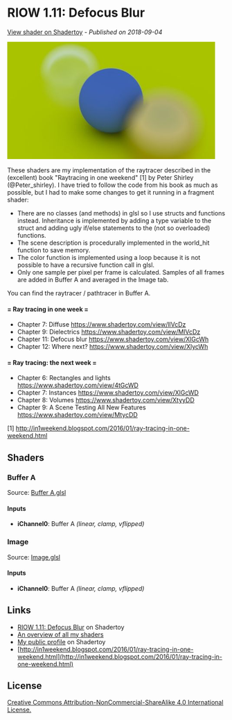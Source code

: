 ﻿# RIOW 1.11: Defocus Blur
[View shader on Shadertoy](https://www.shadertoy.com/view/XlGcWh) - _Published on 2018-09-04_ 

![thumbnail](./thumbnail.jpg)


These shaders are my implementation of the raytracer described in the (excellent)
book "Raytracing in one weekend" [1] by Peter Shirley (@Peter_shirley). I have tried
to follow the code from his book as much as possible, but I had to make some changes
to get it running in a fragment shader:

- There are no classes (and methods) in glsl so I use structs and functions instead.
Inheritance is implemented by adding a type variable to the struct and adding ugly
if/else statements to the (not so overloaded) functions.
- The scene description is procedurally implemented in the world_hit function to save
memory.
- The color function is implemented using a loop because it is not possible to have a
recursive function call in glsl.
- Only one sample per pixel per frame is calculated. Samples of all frames are added
in Buffer A and averaged in the Image tab.

You can find the raytracer / pathtracer in Buffer A.

#### = Ray tracing in one week =
* Chapter  7: Diffuse                           https://www.shadertoy.com/view/llVcDz
* Chapter  9: Dielectrics                       https://www.shadertoy.com/view/MlVcDz
* Chapter 11: Defocus blur                      https://www.shadertoy.com/view/XlGcWh
* Chapter 12: Where next?                       https://www.shadertoy.com/view/XlycWh

#### = Ray tracing: the next week =
* Chapter  6: Rectangles and lights             https://www.shadertoy.com/view/4tGcWD
* Chapter  7: Instances                         https://www.shadertoy.com/view/XlGcWD
* Chapter  8: Volumes                           https://www.shadertoy.com/view/XtyyDD
* Chapter  9: A Scene Testing All New Features  https://www.shadertoy.com/view/MtycDD

[1] http://in1weekend.blogspot.com/2016/01/ray-tracing-in-one-weekend.html



## Shaders

### Buffer A

Source: [Buffer A.glsl](./Buffer&#32;A.glsl)

#### Inputs

 * **iChannel0**: Buffer A _(linear, clamp, vflipped)_

### Image

Source: [Image.glsl](./Image.glsl)

#### Inputs

 * **iChannel0**: Buffer A _(linear, clamp, vflipped)_

## Links
* [RIOW 1.11: Defocus Blur](https://www.shadertoy.com/view/XlGcWh) on Shadertoy
* [An overview of all my shaders](https://reindernijhoff.net/shadertoy/)
* [My public profile](https://www.shadertoy.com/user/reinder) on Shadertoy
* [http://in1weekend.blogspot.com/2016/01/ray-tracing-in-one-weekend.html](http://in1weekend.blogspot.com/2016/01/ray-tracing-in-one-weekend.html)

## License

[Creative Commons Attribution-NonCommercial-ShareAlike 4.0 International License.](https://creativecommons.org/licenses/by-nc-sa/4.0/)
